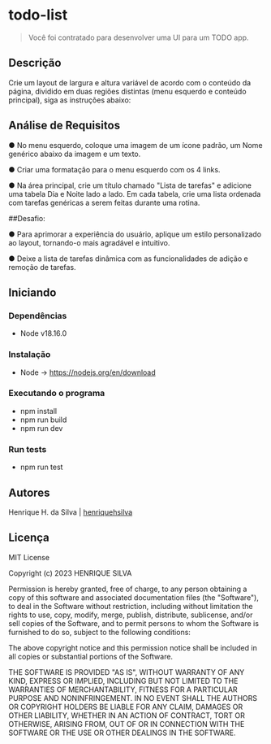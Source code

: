 # todo-list
> Você foi contratado para desenvolver uma UI para um TODO app.

## Descrição

Crie um layout de largura e altura variável de acordo com o conteúdo da página, dividido em duas regiões distintas (menu esquerdo e conteúdo principal), siga as instruções abaixo:

## Análise de Requisitos

● No menu esquerdo, coloque uma imagem de um ícone padrão, um Nome genérico abaixo da imagem e um texto.

● Criar uma formatação para o menu esquerdo com os 4 links.

● Na área principal, crie um título chamado "Lista de tarefas" e adicione uma tabela Dia e Noite lado a lado. Em cada tabela, crie uma lista ordenada com tarefas genéricas a serem feitas durante uma rotina.


##Desafio:  


● Para aprimorar a experiência do usuário, aplique um estilo personalizado ao layout, tornando-o mais agradável e intuitivo.

●  Deixe a lista de tarefas dinâmica com as funcionalidades de adição e remoção de tarefas.

## Iniciando

### Dependências

* Node v18.16.0

### Instalação

* Node -> https://nodejs.org/en/download

### Executando o programa

* npm install
* npm run build
* npm run dev

### Run tests

* npm run test

## Autores

Henrique H. da Silva | [henriquehsilva](https://github.com/henriquehsilva)

## Licença

MIT License

Copyright (c) 2023 HENRIQUE SILVA

Permission is hereby granted, free of charge, to any person obtaining a copy
of this software and associated documentation files (the "Software"), to deal
in the Software without restriction, including without limitation the rights
to use, copy, modify, merge, publish, distribute, sublicense, and/or sell
copies of the Software, and to permit persons to whom the Software is
furnished to do so, subject to the following conditions:

The above copyright notice and this permission notice shall be included in all
copies or substantial portions of the Software.

THE SOFTWARE IS PROVIDED "AS IS", WITHOUT WARRANTY OF ANY KIND, EXPRESS OR
IMPLIED, INCLUDING BUT NOT LIMITED TO THE WARRANTIES OF MERCHANTABILITY,
FITNESS FOR A PARTICULAR PURPOSE AND NONINFRINGEMENT. IN NO EVENT SHALL THE
AUTHORS OR COPYRIGHT HOLDERS BE LIABLE FOR ANY CLAIM, DAMAGES OR OTHER
LIABILITY, WHETHER IN AN ACTION OF CONTRACT, TORT OR OTHERWISE, ARISING FROM,
OUT OF OR IN CONNECTION WITH THE SOFTWARE OR THE USE OR OTHER DEALINGS IN THE
SOFTWARE.
